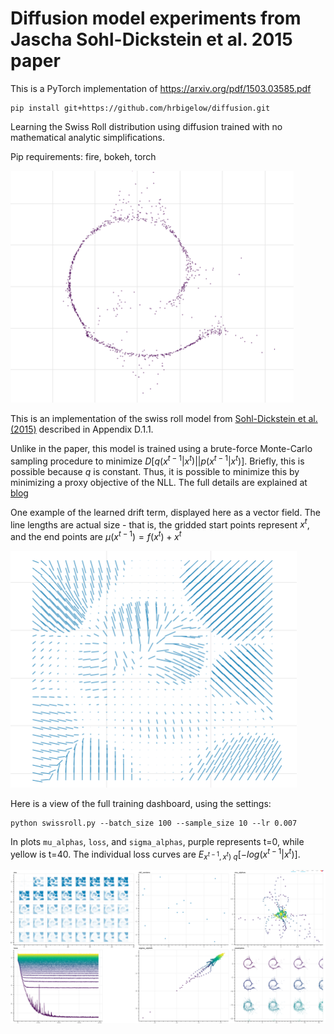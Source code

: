 # Diffusion model experiments from Jascha Sohl-Dickstein et al. 2015 paper

This is a PyTorch implementation of https://arxiv.org/pdf/1503.03585.pdf

    pip install git+https://github.com/hrbigelow/diffusion.git

Learning the Swiss Roll distribution using diffusion trained with no mathematical 
analytic simplifications.

Pip requirements:  fire, bokeh, torch

![Sample](img/p0.sample.png)


This is an implementation of the swiss roll model from [Sohl-Dickstein et al.
(2015)](https://arxiv.org/pdf/1503.03585.pdf) described in Appendix D.1.1.  

Unlike in the paper, this model is trained using a brute-force Monte-Carlo sampling
procedure to minimize $D[q(x^{t-1}|x^t) || p(x^{t-1} | x^t)]$.  Briefly, this is
possible because $q$ is constant.  Thus, it is possible to minimize this by
minimizing a proxy objective of the NLL.  The full details are explained at
[blog](https://mlcrumbs.com/diffusion/public)

One example of the learned drift term, displayed here as a vector field.  The
line lengths are actual size - that is, the gridded start points represent $x^t$, and
the end points are $\mu(x^{t-1}) = f(x^t) + x^t$

![mu(x^t) (low t)](img/mu_vector_field.png)

Here is a view of the full training dashboard, using the settings:

    python swissroll.py --batch_size 100 --sample_size 10 --lr 0.007

In plots `mu_alphas`, `loss`, and
`sigma_alphas`, purple represents t=0, while yellow is t=40.  The individual loss
curves are $E_{x^{t-1},x^t)~q} [-log(x^{t-1} | x^t)]$.

![full dashboard](img/training_dashboard.png)


